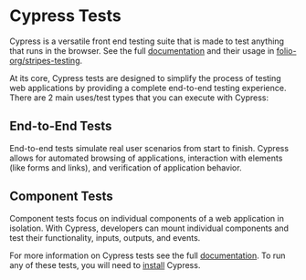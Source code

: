 # Cypress Tests

Cypress is a versatile front end testing suite that is made to test anything that runs in the browser. See the full [documentation](https://docs.cypress.io/guides/overview/why-cypress) and their usage in [folio-org/stripes-testing](https://github.com/folio-org/stripes-testing/tree/master).

At its core, Cypress tests are designed to simplify the process of testing web applications by providing a complete end-to-end testing experience.
There are 2 main uses/test types that you can execute with Cypress:

## End-to-End Tests

End-to-end tests simulate real user scenarios from start to finish. 
Cypress allows for automated browsing of applications, interaction with elements (like forms and links), and verification of application behavior.



## Component Tests

Component tests focus on individual components of a web application in isolation.
With Cypress, developers can mount individual components and test their functionality, inputs, outputs, and events. 

For more information on Cypress tests see the full [documentation](https://docs.cypress.io/guides/overview/why-cypress). To run any of these tests, you will need to [install](https://docs.cypress.io/guides/getting-started/opening-the-app) Cypress.

